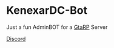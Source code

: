 # KenexarDC-Bot
<div style="center">
  <p>Just a fun AdminBOT for a <a href="https://sunside-webstore.tebex.io">GtaRP</a> Server</p>
  <a href="http://discord.gg/ZDyUcRkmCd">Discord</p>
</div>
